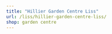 ```yaml
---
title: "Hillier Garden Centre Liss"
url: /liss/hillier-garden-centre-liss/
shop: garden centre
---
```


